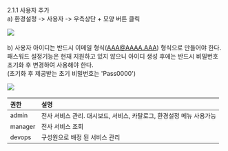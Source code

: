 2.1.1 사용자 추가  
a\) 환경설정 -&gt; 사용자 -&gt; 우측상단 + 모양 버튼 클릭

![](/image.kh/image.kh/사용자추가.png)

b\) 사용자 아이디는 반드시 이메일 형식\(AAA@AAAA.AAA\) 형식으로 만들어야 한다. 패스워드 설정기능은 현재 지원하고 있지 않으니 아이디 생성 후에는 반드시 비밀번호 초기화 후 변경하여 사용해야 한다.  
\(초기화 후 제공받는 초기 비밀번호는 'Pass0000'\)

![](/assets/사용자추가2.png)

| 권한 | 설명 |
| :--- | :--- |
| admin | 전사 서비스 관리. 대시보드, 서비스, 카탈로그, 환경설정 메뉴 사용가능 |
| manager | 전사 서비스 조회 |
| devops | 구성원으로 배정 된 서비스 관리 |



